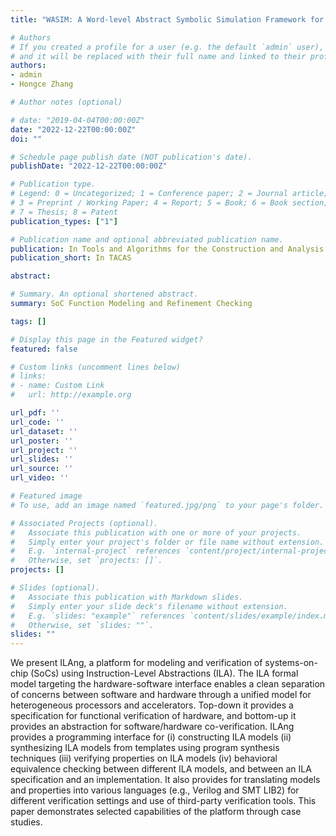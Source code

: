 ```yaml
---
title: "WASIM: A Word-level Abstract Symbolic Simulation Framework for Hardware Formal Verification"

# Authors
# If you created a profile for a user (e.g. the default `admin` user), write the username (folder name) here 
# and it will be replaced with their full name and linked to their profile.
authors:
- admin
- Hongce Zhang

# Author notes (optional)

# date: "2019-04-04T00:00:00Z"
date: "2022-12-22T00:00:00Z"
doi: ""

# Schedule page publish date (NOT publication's date).
publishDate: "2022-12-22T00:00:00Z"

# Publication type.
# Legend: 0 = Uncategorized; 1 = Conference paper; 2 = Journal article;
# 3 = Preprint / Working Paper; 4 = Report; 5 = Book; 6 = Book section;
# 7 = Thesis; 8 = Patent
publication_types: ["1"]

# Publication name and optional abbreviated publication name.
publication: In Tools and Algorithms for the Construction and Analysis of Systems
publication_short: In TACAS

abstract: 

# Summary. An optional shortened abstract.
summary: SoC Function Modeling and Refinement Checking

tags: []

# Display this page in the Featured widget?
featured: false

# Custom links (uncomment lines below)
# links:
# - name: Custom Link
#   url: http://example.org

url_pdf: ''
url_code: ''
url_dataset: ''
url_poster: ''
url_project: ''
url_slides: ''
url_source: ''
url_video: ''

# Featured image
# To use, add an image named `featured.jpg/png` to your page's folder. 

# Associated Projects (optional).
#   Associate this publication with one or more of your projects.
#   Simply enter your project's folder or file name without extension.
#   E.g. `internal-project` references `content/project/internal-project/index.md`.
#   Otherwise, set `projects: []`.
projects: []

# Slides (optional).
#   Associate this publication with Markdown slides.
#   Simply enter your slide deck's filename without extension.
#   E.g. `slides: "example"` references `content/slides/example/index.md`.
#   Otherwise, set `slides: ""`.
slides: ""
---
```



We present ILAng, a platform for modeling and verification
of systems-on-chip (SoCs) using Instruction-Level Abstractions (ILA).
The ILA formal model targeting the hardware-software interface enables
a clean separation of concerns between software and hardware through
a unified model for heterogeneous processors and accelerators. Top-down it provides a specification for functional verification of hardware,
and bottom-up it provides an abstraction for software/hardware co-verification. ILAng provides a programming interface for (i) constructing
ILA models (ii) synthesizing ILA models from templates using program
synthesis techniques (iii) verifying properties on ILA models (iv) behavioral equivalence checking between different ILA models, and between an
ILA specification and an implementation. It also provides for translating models and properties into various languages (e.g., Verilog and SMT
LIB2) for different verification settings and use of third-party verification tools. This paper demonstrates selected capabilities of the platform through case studies.